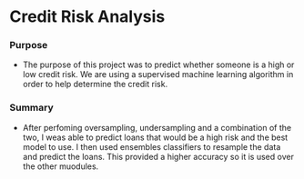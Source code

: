 # Credit Risk Analysis

### **Purpose**
- The purpose of this project was to predict whether someone is a high or low credit risk. We are using a supervised machine learning algorithm in order to help determine the credit risk. 

### **Summary** 
- After perfoming oversampling, undersampling and a combination of the two, I weas able to predict loans that would be a high risk and the best model to use. I then used ensembles classifiers to resample the data and predict the loans. This provided a higher accuracy so it is used over the other muodules.
